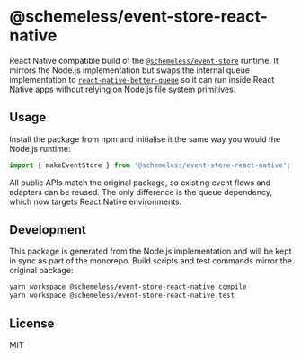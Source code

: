 # @schemeless/event-store-react-native

React Native compatible build of the [`@schemeless/event-store`](../event-store) runtime. It mirrors the Node.js implementation but swaps the internal queue implementation to [`react-native-better-queue`](https://github.com/YahyaASadiq/react-native-better-queue) so it can run inside React Native apps without relying on Node.js file system primitives.

## Usage

Install the package from npm and initialise it the same way you would the Node.js runtime:

```ts
import { makeEventStore } from '@schemeless/event-store-react-native';
```

All public APIs match the original package, so existing event flows and adapters can be reused. The only difference is the queue dependency, which now targets React Native environments.

## Development

This package is generated from the Node.js implementation and will be kept in sync as part of the monorepo. Build scripts and test commands mirror the original package:

```bash
yarn workspace @schemeless/event-store-react-native compile
yarn workspace @schemeless/event-store-react-native test
```

## License

MIT

